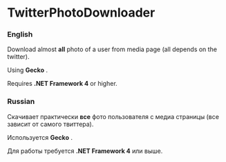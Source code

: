 TwitterPhotoDownloader
======================

### English

Download almost **all** photo of a user from media page (all depends on the twitter).

Using **Gecko** .

Requires **.NET Framework 4** or higher.

### Russian

Скачивает практически **все** фото пользователя с медиа страницы (все зависит от самого твиттера).

Используется **Gecko** .

Для работы требуется **.NET Framework 4** или выше.
